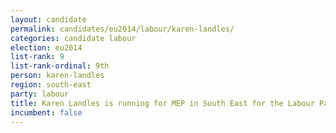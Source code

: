 ```yaml
---
layout: candidate
permalink: candidates/eu2014/labour/karen-landles/
categories: candidate labour
election: eu2014
list-rank: 9
list-rank-ordinal: 9th
person: karen-landles
region: south-east
party: labour
title: Karen Landles is running for MEP in South East for the Labour Party
incumbent: false
---
```

